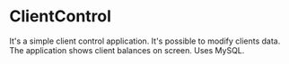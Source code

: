 # ClientControl

It's a simple client control application. It's possible to modify clients data. The application shows client balances on screen. Uses MySQL. 

